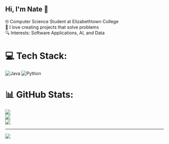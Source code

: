 <!--
**NateM024/NateM024** is a ✨ _special_ ✨ repository because its `README.md` (this file) appears on your GitHub profile.
-->

## Hi, I'm Nate 👋

🤓 Computer Science Student at Elizabethtown College <br />
🔧 I love creating projects that solve problems <br />
🔍 Interests: Software Applications, AI, and Data <br />


# 💻 Tech Stack:
![Java](https://img.shields.io/badge/java-%23ED8B00.svg?style=for-the-badge&logo=openjdk&logoColor=white) ![Python](https://img.shields.io/badge/python-3670A0?style=for-the-badge&logo=python&logoColor=ffdd54)
# 📊 GitHub Stats:
![](https://github-readme-stats.vercel.app/api?username=NateM024&theme=merko&hide_border=false&include_all_commits=false&count_private=false)<br/>
![](https://nirzak-streak-stats.vercel.app/?user=NateM024&theme=merko&hide_border=false)<br/>
![](https://github-readme-stats.vercel.app/api/top-langs/?username=NateM024&theme=merko&hide_border=false&include_all_commits=false&count_private=false&layout=compact)

---
[![](https://visitcount.itsvg.in/api?id=NateM024&icon=0&color=0)](https://visitcount.itsvg.in)

<!-- Proudly created with GPRM ( https://gprm.itsvg.in ) -->
